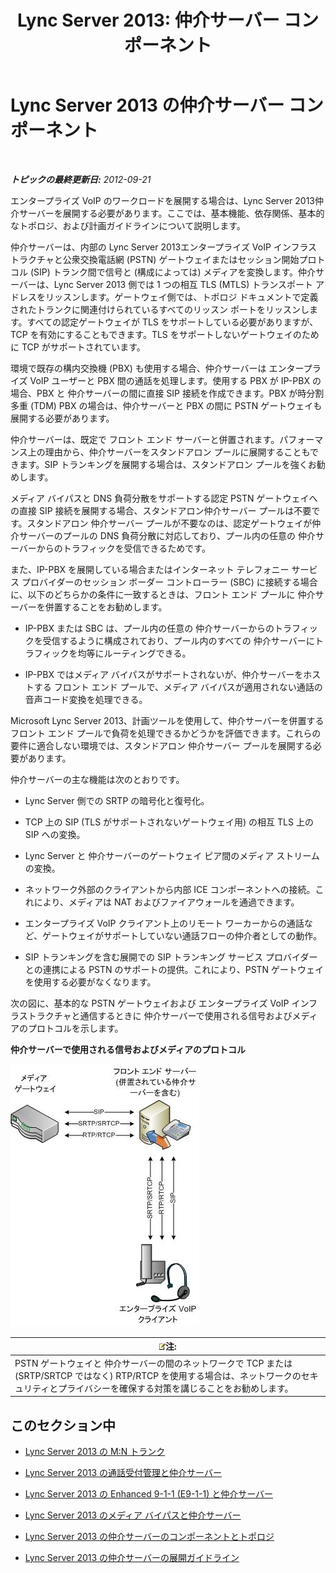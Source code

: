 ﻿---
title: 'Lync Server 2013: 仲介サーバー コンポーネント'
TOCTitle: 仲介サーバー コンポーネント
ms:assetid: 5b19edef-4a54-43c9-aa12-5643b8108355
ms:mtpsurl: https://technet.microsoft.com/ja-jp/library/Gg398399(v=OCS.15)
ms:contentKeyID: 48272188
ms.date: 05/19/2016
mtps_version: v=OCS.15
ms.translationtype: HT
---

# Lync Server 2013 の仲介サーバー コンポーネント

 

_**トピックの最終更新日:** 2012-09-21_

エンタープライズ VoIP のワークロードを展開する場合は、Lync Server 2013仲介サーバーを展開する必要があります。ここでは、基本機能、依存関係、基本的なトポロジ、および計画ガイドラインについて説明します。

仲介サーバーは、内部の Lync Server 2013エンタープライズ VoIP インフラストラクチャと公衆交換電話網 (PSTN) ゲートウェイまたはセッション開始プロトコル (SIP) トランク間で信号と (構成によっては) メディアを変換します。仲介サーバーは、Lync Server 2013 側では 1 つの相互 TLS (MTLS) トランスポート アドレスをリッスンします。ゲートウェイ側では、トポロジ ドキュメントで定義されたトランクに関連付けられているすべてのリッスン ポートをリッスンします。すべての認定ゲートウェイが TLS をサポートしている必要がありますが、TCP を有効にすることもできます。TLS をサポートしないゲートウェイのために TCP がサポートされています。

環境で既存の構内交換機 (PBX) も使用する場合、仲介サーバーは エンタープライズ VoIP ユーザーと PBX 間の通話を処理します。使用する PBX が IP-PBX の場合、PBX と 仲介サーバーの間に直接 SIP 接続を作成できます。PBX が時分割多重 (TDM) PBX の場合は、仲介サーバーと PBX の間に PSTN ゲートウェイも展開する必要があります。

仲介サーバーは、既定で フロント エンド サーバーと併置されます。パフォーマンス上の理由から、仲介サーバーをスタンドアロン プールに展開することもできます。SIP トランキングを展開する場合は、スタンドアロン プールを強くお勧めします。

メディア バイパスと DNS 負荷分散をサポートする認定 PSTN ゲートウェイへの直接 SIP 接続を展開する場合、スタンドアロン仲介サーバー プールは不要です。スタンドアロン 仲介サーバー プールが不要なのは、認定ゲートウェイが仲介サーバーのプールの DNS 負荷分散に対応しており、プール内の任意の 仲介サーバーからのトラフィックを受信できるためです。

また、IP-PBX を展開している場合またはインターネット テレフォニー サービス プロバイダーのセッション ボーダー コントローラー (SBC) に接続する場合に、以下のどちらかの条件に一致するときは、フロント エンド プールに 仲介サーバーを併置することをお勧めします。

  - IP-PBX または SBC は、プール内の任意の 仲介サーバーからのトラフィックを受信するように構成されており、プール内のすべての 仲介サーバーにトラフィックを均等にルーティングできる。

  - IP-PBX ではメディア バイパスがサポートされないが、仲介サーバーをホストする フロント エンド プールで、メディア バイパスが適用されない通話の音声コード変換を処理できる。

Microsoft Lync Server 2013、計画ツールを使用して、仲介サーバーを併置する フロント エンド プールで負荷を処理できるかどうかを評価できます。これらの要件に適合しない環境では、スタンドアロン 仲介サーバー プールを展開する必要があります。

仲介サーバーの主な機能は次のとおりです。

  - Lync Server 側での SRTP の暗号化と復号化。

  - TCP 上の SIP (TLS がサポートされないゲートウェイ用) の相互 TLS 上の SIP への変換。

  - Lync Server と 仲介サーバーのゲートウェイ ピア間のメディア ストリームの変換。

  - ネットワーク外部のクライアントから内部 ICE コンポーネントへの接続。これにより、メディアは NAT およびファイアウォールを通過できます。

  - エンタープライズ VoIP クライアント上のリモート ワーカーからの通話など、ゲートウェイがサポートしていない通話フローの仲介者としての動作。

  - SIP トランキングを含む展開での SIP トランキング サービス プロバイダーとの連携による PSTN のサポートの提供。これにより、PSTN ゲートウェイを使用する必要がなくなります。

次の図に、基本的な PSTN ゲートウェイおよび エンタープライズ VoIP インフラストラクチャと通信するときに 仲介サーバーで使用される信号およびメディアのプロトコルを示します。

**仲介サーバーで使用される信号およびメディアのプロトコル**

![仲介サーバーのプロトコルの図](images/Gg398399.c3d39ba0-e323-4a58-8f07-4e80d3278af2(OCS.15).jpg "仲介サーバーのプロトコルの図")

<table>
<thead>
<tr class="header">
<th><img src="images/Gg412781.note(OCS.15).gif" title="note" alt="note" />注:</th>
</tr>
</thead>
<tbody>
<tr class="odd">
<td>PSTN ゲートウェイと 仲介サーバーの間のネットワークで TCP または (SRTP/SRTCP ではなく) RTP/RTCP を使用する場合は、ネットワークのセキュリティとプライバシーを確保する対策を講じることをお勧めします。</td>
</tr>
</tbody>
</table>


## このセクション中

  - [Lync Server 2013 の M:N トランク](lync-server-2013-m-n-trunk.md)

  - [Lync Server 2013 の通話受付管理と仲介サーバー](lync-server-2013-call-admission-control-and-mediation-server.md)

  - [Lync Server 2013 の Enhanced 9-1-1 (E9-1-1) と仲介サーバー](lync-server-2013-enhanced-9-1-1-e9-1-1-and-mediation-server.md)

  - [Lync Server 2013 のメディア バイパスと仲介サーバー](lync-server-2013-media-bypass-and-mediation-server.md)

  - [Lync Server 2013 の仲介サーバーのコンポーネントとトポロジ](lync-server-2013-components-and-topologies-for-mediation-server.md)

  - [Lync Server 2013 の仲介サーバーの展開ガイドライン](lync-server-2013-deployment-guidelines-for-mediation-server.md)

